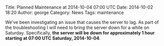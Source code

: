 Title: Planned Maintenance at 2014-10-04 07:00 UTC
Date: 2014-10-02 18:20
Author: george
Category: News
Tags: maintenance

We've been investigating an issue that causes the server to lag. As part of the troubleshooting I will need to bring the server down for a while on Saturday.
Specifically, **the server will be down for approximately 1 hour starting at 07:00 UTC Saturday, 2014-10-04**.
